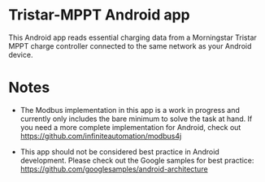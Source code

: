 Tristar-MPPT Android app
========================
This Android app reads essential charging data from a Morningstar Tristar MPPT charge controller connected to the
same network as your Android device.

Notes
=====

* The Modbus implementation in this app is a work in progress and currently only includes the bare minimum to solve the task at hand. 
  If you need a more complete implementation for Android, check out <https://github.com/infiniteautomation/modbus4j>


* This app should not be considered best practice in Android development. Please check out the Google samples for best practice:
  <https://github.com/googlesamples/android-architecture>
